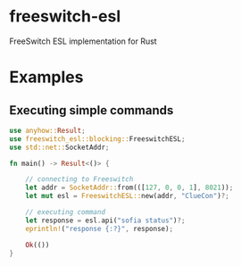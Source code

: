 # freeswitch-esl

FreeSwitch ESL implementation for Rust

# Examples

## Executing simple commands

```rust
use anyhow::Result;
use freeswitch_esl::blocking::FreeswitchESL;
use std::net::SocketAddr;

fn main() -> Result<()> {

    // connecting to Freeswitch
    let addr = SocketAddr::from(([127, 0, 0, 1], 8021));
    let mut esl = FreeswitchESL::new(addr, "ClueCon")?;

    // executing command
    let response = esl.api("sofia status")?;
    eprintln!("response {:?}", response);

    Ok(())
}
```

